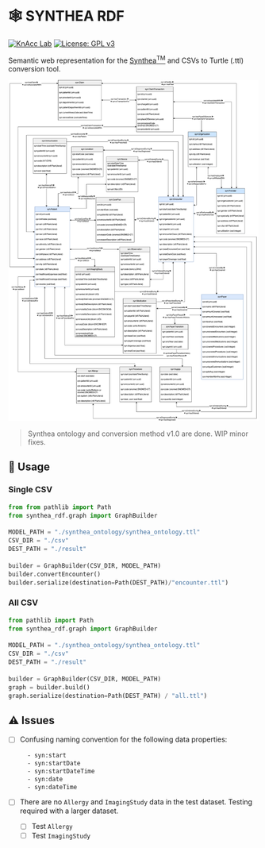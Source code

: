 # 🕸️ SYNTHEA RDF
[![KnAcc Lab](https://tinyurl.com/knacclogo)](https://knacc.umbc.edu/) [![License: GPL v3](https://img.shields.io/badge/License-GPLv3-blue.svg)](./LICENSE)

Semantic web representation for the [Synthea<sup>TM</sup>](https://github.com/synthetichealth/synthea) and CSVs to Turtle (.ttl) conversion tool.

![synthea_ontology](synthea_ontology/synthea_ontology.png)

> Synthea ontology and conversion method v1.0 are done.
> WIP minor fixes.

## :hammer: Usage
### Single CSV
```python
from from pathlib import Path
from synthea_rdf.graph import GraphBuilder

MODEL_PATH = "./synthea_ontology/synthea_ontology.ttl"
CSV_DIR = "./csv"
DEST_PATH = "./result"

builder = GraphBuilder(CSV_DIR, MODEL_PATH)
builder.convertEncounter()
builder.serialize(destination=Path(DEST_PATH)/"encounter.ttl")
```

### All CSV
```python
from pathlib import Path
from synthea_rdf.graph import GraphBuilder

MODEL_PATH = "./synthea_ontology/synthea_ontology.ttl"
CSV_DIR = "./csv"
DEST_PATH = "./result"

builder = GraphBuilder(CSV_DIR, MODEL_PATH)
graph = builder.build()
graph.serialize(destination=Path(DEST_PATH) / "all.ttl")
```

## :warning: Issues
- [ ] Confusing naming convention for the following data properties:

        - syn:start
        - syn:startDate
        - syn:startDateTime
        - syn:date
        - syn:dateTime

- [ ] There are no `Allergy` and `ImagingStudy` data in the test dataset. Testing required with a larger dataset.
    - [ ] Test `Allergy`
    - [ ] Test `ImagingStudy`